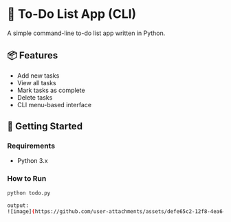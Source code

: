 # 📝 To-Do List App (CLI)

A simple command-line to-do list app written in Python.

## 📦 Features
- Add new tasks
- View all tasks
- Mark tasks as complete
- Delete tasks
- CLI menu-based interface

## 🚀 Getting Started

### Requirements
- Python 3.x

### How to Run

```bash
python todo.py

output:
![image](https://github.com/user-attachments/assets/defe65c2-12f8-4ea6-993d-be6c8615294b)
